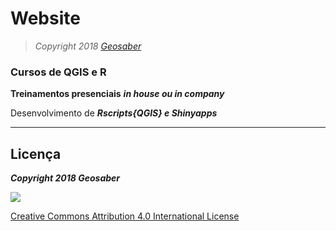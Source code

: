 # Website
> *Copyright 2018 [Geosaber](http://www.geosaber.com.br)*

### Cursos de QGIS e R

**Treinamentos presenciais** ***in house ou in company***

Desenvolvimento de ***_Rscripts{QGIS} e Shinyapps_***

---
## Licença

***Copyright 2018 Geosaber***

![](https://github.com/geosaber/r4geo/raw/gh-pages/img/CC-BY-NC-ND.200px.png)

[Creative Commons Attribution 4.0 International License](https://creativecommons.org/licenses/by-nc-nd/4.0/deed.pt_BR)

